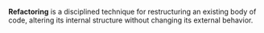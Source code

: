 **Refactoring** is a disciplined technique for restructuring an existing body of code, altering its internal structure without changing its external behavior.

